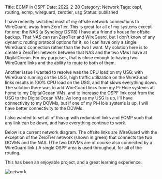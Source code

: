 Title: ECMP in OSPF
Date: 2022-2-20
Category: Network
Tags: ospf, routing, ecmp, wireguard, zerotier, usg
Status: published

I have recently switched most of my offsite network connections to
WireGuard, away from ZeroTier.  This is great for all of my systems
except for one: the NAS (a Synology DS118) I have at a friend's house
for offsite backup.  That NAS can run ZeroTier and WireGuard, but
I don't know of any dynamic routing protocol options for it, so I can
have only a single WireGuard connection rather than the two I want.
My solution here is to create a ZeroTier network between that NAS and
the two VMs I have at DigitalOcean.  For my purposes, that is close
enough to having two WireGuard links and the ability to route to
both of them.

Another issue I wanted to resolve was the CPU load on my USG: with
WireGuard running on the USG, high traffic utilization on the WireGurad
links results in
100% CPU load on the USG, and that slows everything down.  The solution there was to
add WireGuard links from my Pi-Hole systems at home to my DigitalOcean
VMs, and to increase the OSPF link cost from the USG to the DigitalOcean
VMs.  As long as my USG is up, I'll have connectivity to my DOVMs,
but if one of my Pi-Hole systems is up, I will have better connectivity
to the DOVMs.

I also wanted to set all of this up with redundant links and ECMP such
that any link can be down, and have everything continue to work.

Below is a current network diagram.  The offsite links are WireGuard with
the exception of the ZeroTier network (shown in green) that connects the two DOVMs and
the NAS.  (The two DOVMs are of course also connected by a WireGuard link.)
A single OSPF area is used throughout, for all of the routing.

This has been an enjoyable project, and a great learning experience.

![network](/images/complete_network_2022-02.jpg)
